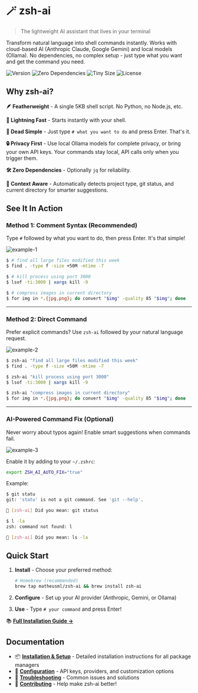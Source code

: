 # 🪄 zsh-ai

> The lightweight AI assistant that lives in your terminal

Transform natural language into shell commands instantly. Works with cloud-based AI (Anthropic Claude, Google Gemini) and local models (Ollama). No dependencies, no complex setup - just type what you want and get the command you need.

<img src="https://img.shields.io/github/v/release/matheusml/zsh-ai?label=version&color=yellow" alt="Version"> <img src="https://img.shields.io/badge/dependencies-zero-brightgreen" alt="Zero Dependencies"> <img src="https://img.shields.io/badge/size-<5KB-blue" alt="Tiny Size"> <img src="https://img.shields.io/github/license/matheusml/zsh-ai?color=lightgrey" alt="License">

## Why zsh-ai?

**🪶 Featherweight** - A single 5KB shell script. No Python, no Node.js, etc.

**🚀 Lightning Fast** - Starts instantly with your shell.

**🎯 Dead Simple** - Just type `# what you want to do` and press Enter. That's it.

**🔒 Privacy First** - Use local Ollama models for complete privacy, or bring your own API keys. Your commands stay local, API calls only when you trigger them.

**🛠️ Zero Dependencies** - Optionally `jq` for reliability.

**🧠 Context Aware** - Automatically detects project type, git status, and current directory for smarter suggestions.

## See It In Action

### Method 1: Comment Syntax (Recommended)
Type `#` followed by what you want to do, then press Enter. It's that simple!

![example-1](https://github.com/user-attachments/assets/eff46629-855c-41eb-9de3-a53040bd2654)


```bash
$ # find all large files modified this week
$ find . -type f -size +50M -mtime -7

$ # kill process using port 3000  
$ lsof -ti:3000 | xargs kill -9

$ # compress images in current directory
$ for img in *.{jpg,png}; do convert "$img" -quality 85 "$img"; done
```

---

### Method 2: Direct Command
Prefer explicit commands? Use `zsh-ai` followed by your natural language request.

![example-2](https://github.com/user-attachments/assets/e58f0b99-68bf-45a5-87b9-ba7f925ddc87)


```bash
$ zsh-ai "find all large files modified this week"
$ find . -type f -size +50M -mtime -7

$ zsh-ai "kill process using port 3000"
$ lsof -ti:3000 | xargs kill -9

$ zsh-ai "compress images in current directory"
$ for img in *.{jpg,png}; do convert "$img" -quality 85 "$img"; done
```

---

### AI-Powered Command Fix (Optional)
Never worry about typos again! Enable smart suggestions when commands fail.

![example-3](https://github.com/user-attachments/assets/2a3ebb26-9528-4aed-9d96-40ab017fca3f)


Enable it by adding to your `~/.zshrc`:
```bash
export ZSH_AI_AUTO_FIX="true"
```

Example:
```bash
$ git statu
git: 'statu' is not a git command. See 'git --help'.

🤖 [zsh-ai] Did you mean: git status

$ l -la
zsh: command not found: l

🤖 [zsh-ai] Did you mean: ls -la
```

## Quick Start

1. **Install** - Choose your preferred method:
   ```bash
   # Homebrew (recommended)
   brew tap matheusml/zsh-ai && brew install zsh-ai
   ```
   
2. **Configure** - Set up your AI provider (Anthropic, Gemini, or Ollama)

3. **Use** - Type `# your command` and press Enter!

📚 **[Full Installation Guide →](INSTALL.md)**

## Documentation

- 📦 **[Installation & Setup](INSTALL.md)** - Detailed installation instructions for all package managers
- 🔧 **[Configuration](INSTALL.md#configuration)** - API keys, providers, and customization options  
- 🚨 **[Troubleshooting](TROUBLESHOOTING.md)** - Common issues and solutions
- 🤝 **[Contributing](CONTRIBUTING.md)** - Help make zsh-ai better!
